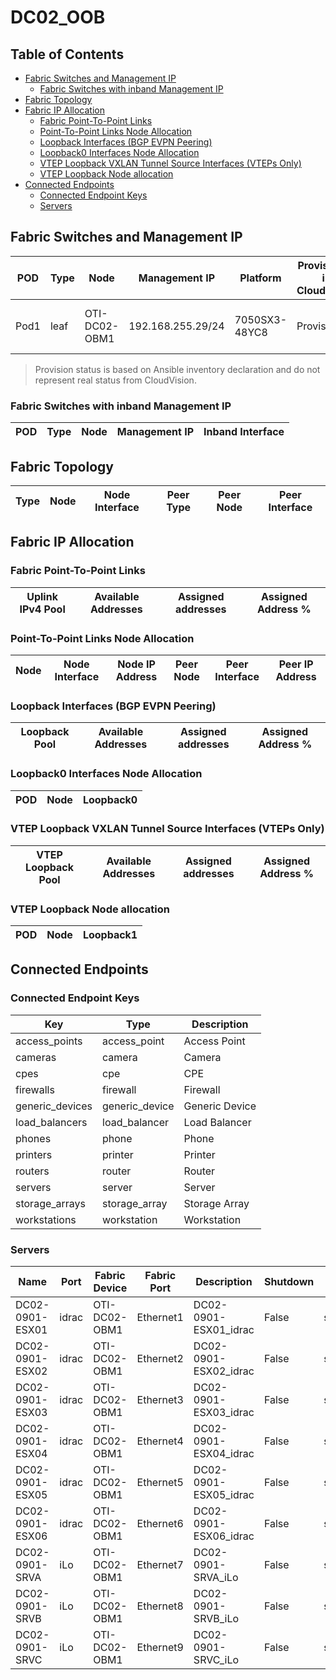# DC02_OOB

## Table of Contents

- [Fabric Switches and Management IP](#fabric-switches-and-management-ip)
  - [Fabric Switches with inband Management IP](#fabric-switches-with-inband-management-ip)
- [Fabric Topology](#fabric-topology)
- [Fabric IP Allocation](#fabric-ip-allocation)
  - [Fabric Point-To-Point Links](#fabric-point-to-point-links)
  - [Point-To-Point Links Node Allocation](#point-to-point-links-node-allocation)
  - [Loopback Interfaces (BGP EVPN Peering)](#loopback-interfaces-bgp-evpn-peering)
  - [Loopback0 Interfaces Node Allocation](#loopback0-interfaces-node-allocation)
  - [VTEP Loopback VXLAN Tunnel Source Interfaces (VTEPs Only)](#vtep-loopback-vxlan-tunnel-source-interfaces-vteps-only)
  - [VTEP Loopback Node allocation](#vtep-loopback-node-allocation)
- [Connected Endpoints](#connected-endpoints)
  - [Connected Endpoint Keys](#connected-endpoint-keys)
  - [Servers](#servers)

## Fabric Switches and Management IP

| POD | Type | Node | Management IP | Platform | Provisioned in CloudVision | Serial Number |
| --- | ---- | ---- | ------------- | -------- | -------------------------- | ------------- |
| Pod1 | leaf | OTI-DC02-OBM1 | 192.168.255.29/24 | 7050SX3-48YC8 | Provisioned | SN-OTI-DC02-OBM1 |

> Provision status is based on Ansible inventory declaration and do not represent real status from CloudVision.

### Fabric Switches with inband Management IP

| POD | Type | Node | Management IP | Inband Interface |
| --- | ---- | ---- | ------------- | ---------------- |

## Fabric Topology

| Type | Node | Node Interface | Peer Type | Peer Node | Peer Interface |
| ---- | ---- | -------------- | --------- | ----------| -------------- |

## Fabric IP Allocation

### Fabric Point-To-Point Links

| Uplink IPv4 Pool | Available Addresses | Assigned addresses | Assigned Address % |
| ---------------- | ------------------- | ------------------ | ------------------ |

### Point-To-Point Links Node Allocation

| Node | Node Interface | Node IP Address | Peer Node | Peer Interface | Peer IP Address |
| ---- | -------------- | --------------- | --------- | -------------- | --------------- |

### Loopback Interfaces (BGP EVPN Peering)

| Loopback Pool | Available Addresses | Assigned addresses | Assigned Address % |
| ------------- | ------------------- | ------------------ | ------------------ |

### Loopback0 Interfaces Node Allocation

| POD | Node | Loopback0 |
| --- | ---- | --------- |

### VTEP Loopback VXLAN Tunnel Source Interfaces (VTEPs Only)

| VTEP Loopback Pool | Available Addresses | Assigned addresses | Assigned Address % |
| --------------------- | ------------------- | ------------------ | ------------------ |

### VTEP Loopback Node allocation

| POD | Node | Loopback1 |
| --- | ---- | --------- |

## Connected Endpoints

### Connected Endpoint Keys

| Key | Type | Description |
| --- | ---- | ----------- |
| access_points | access_point | Access Point |
| cameras | camera | Camera |
| cpes | cpe | CPE |
| firewalls | firewall | Firewall |
| generic_devices | generic_device | Generic Device |
| load_balancers | load_balancer | Load Balancer |
| phones | phone | Phone |
| printers | printer | Printer |
| routers | router | Router |
| servers | server | Server |
| storage_arrays | storage_array | Storage Array |
| workstations | workstation | Workstation |

### Servers

| Name | Port | Fabric Device | Fabric Port | Description | Shutdown | Type | Mode | VLANs | Profile |
| ---- | ---- | ------------- | ------------| ----------- | -------- | ---- | ---- | ----- | ------- |
| DC02-0901-ESX01 | idrac | OTI-DC02-OBM1 | Ethernet1 | DC02-0901-ESX01_idrac | False | switched | access | 2545 | - |
| DC02-0901-ESX02 | idrac | OTI-DC02-OBM1 | Ethernet2 | DC02-0901-ESX02_idrac | False | switched | access | 2545 | - |
| DC02-0901-ESX03 | idrac | OTI-DC02-OBM1 | Ethernet3 | DC02-0901-ESX03_idrac | False | switched | access | 2545 | - |
| DC02-0901-ESX04 | idrac | OTI-DC02-OBM1 | Ethernet4 | DC02-0901-ESX04_idrac | False | switched | access | 2545 | - |
| DC02-0901-ESX05 | idrac | OTI-DC02-OBM1 | Ethernet5 | DC02-0901-ESX05_idrac | False | switched | access | 2545 | - |
| DC02-0901-ESX06 | idrac | OTI-DC02-OBM1 | Ethernet6 | DC02-0901-ESX06_idrac | False | switched | access | 2545 | - |
| DC02-0901-SRVA | iLo | OTI-DC02-OBM1 | Ethernet7 | DC02-0901-SRVA_iLo | False | switched | access | 2545 | - |
| DC02-0901-SRVB | iLo | OTI-DC02-OBM1 | Ethernet8 | DC02-0901-SRVB_iLo | False | switched | access | 2545 | - |
| DC02-0901-SRVC | iLo | OTI-DC02-OBM1 | Ethernet9 | DC02-0901-SRVC_iLo | False | switched | access | 2545 | - |
